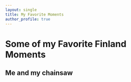 ```yaml
---
layout: single
title: My Favorite Moments
author_profile: true
---
```


# Some of my Favorite Finland Moments

## Me and my chainsaw

